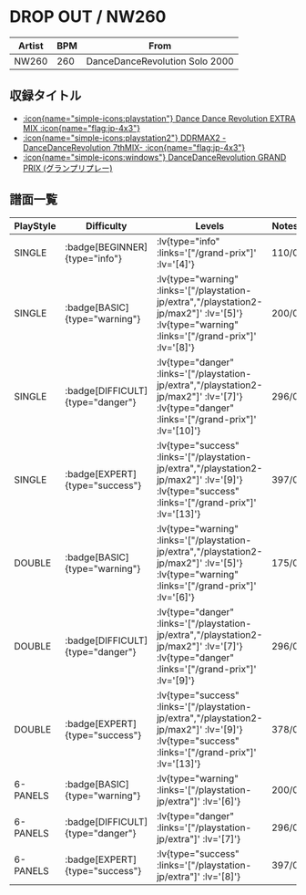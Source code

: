 # DROP OUT / NW260

|Artist|BPM|From|
|------|---|----|
|NW260|260|DanceDanceRevolution Solo 2000|

## 収録タイトル

- [ :icon{name="simple-icons:playstation"} Dance Dance Revolution EXTRA MIX :icon{name="flag:jp-4x3"} ](/playstation-jp/extra)
- [ :icon{name="simple-icons:playstation2"} DDRMAX2 -DanceDanceRevolution 7thMIX- :icon{name="flag:jp-4x3"} ](/playstation2-jp/max2)
- [ :icon{name="simple-icons:windows"} DanceDanceRevolution GRAND PRIX (グランプリプレー)](/grand-prix)

## 譜面一覧

|PlayStyle|Difficulty|Levels|Notes|Movie|
|---------|----------|------|-----|-----|
|SINGLE| :badge[BEGINNER]{type="info"} | :lv{type="info" :links='["/grand-prix"]' :lv='[4]'} |110/0||
|SINGLE| :badge[BASIC]{type="warning"} | :lv{type="warning" :links='["/playstation-jp/extra","/playstation2-jp/max2"]' :lv='[5]'}  :lv{type="warning" :links='["/grand-prix"]' :lv='[8]'} |200/0||
|SINGLE| :badge[DIFFICULT]{type="danger"} | :lv{type="danger" :links='["/playstation-jp/extra","/playstation2-jp/max2"]' :lv='[7]'}  :lv{type="danger" :links='["/grand-prix"]' :lv='[10]'} |296/0||
|SINGLE| :badge[EXPERT]{type="success"} | :lv{type="success" :links='["/playstation-jp/extra","/playstation2-jp/max2"]' :lv='[9]'}  :lv{type="success" :links='["/grand-prix"]' :lv='[13]'} |397/0||
|DOUBLE| :badge[BASIC]{type="warning"} | :lv{type="warning" :links='["/playstation-jp/extra","/playstation2-jp/max2"]' :lv='[5]'}  :lv{type="warning" :links='["/grand-prix"]' :lv='[6]'} |175/0||
|DOUBLE| :badge[DIFFICULT]{type="danger"} | :lv{type="danger" :links='["/playstation-jp/extra","/playstation2-jp/max2"]' :lv='[7]'}  :lv{type="danger" :links='["/grand-prix"]' :lv='[9]'} |296/0||
|DOUBLE| :badge[EXPERT]{type="success"} | :lv{type="success" :links='["/playstation-jp/extra","/playstation2-jp/max2"]' :lv='[9]'}  :lv{type="success" :links='["/grand-prix"]' :lv='[13]'} |378/0||
|6-PANELS| :badge[BASIC]{type="warning"} | :lv{type="warning" :links='["/playstation-jp/extra"]' :lv='[6]'} |200/0||
|6-PANELS| :badge[DIFFICULT]{type="danger"} | :lv{type="danger" :links='["/playstation-jp/extra"]' :lv='[7]'} |296/0||
|6-PANELS| :badge[EXPERT]{type="success"} | :lv{type="success" :links='["/playstation-jp/extra"]' :lv='[8]'} |397/0||
